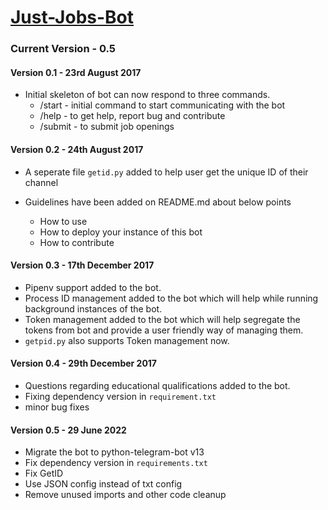 # [Just-Jobs-Bot](https://telegram.me/justjobsbot)
### Current Version - 0.5

#### Version 0.1 - 23rd August 2017

*   Initial skeleton of bot can now respond to three commands.
    *   /start - initial command to start communicating with the bot
    *   /help - to get help, report bug and contribute
    *   /submit - to submit job openings


#### Version 0.2 - 24th August 2017

*   A seperate file `getid.py` added to help user get the unique ID of their channel

*   Guidelines have been added on README.md about below points
    *   How to use
    *   How to deploy your instance of this bot
    *   How to contribute

#### Version 0.3 - 17th December 2017

*   Pipenv support added to the bot.
*   Process ID management added to the bot which will help while running background instances of the bot.
*   Token management added to the bot which will help segregate the tokens from bot and provide a user friendly way of managing them.
*   `getpid.py` also supports Token management now.

#### Version 0.4 - 29th December 2017

* Questions regarding educational qualifications added to the bot.
* Fixing dependency version in `requirement.txt`
* minor bug fixes

#### Version 0.5 - 29 June 2022
* Migrate the bot to python-telegram-bot v13
* Fix dependency version in `requirements.txt`
* Fix GetID
* Use JSON config instead of txt config
* Remove unused imports and other code cleanup

